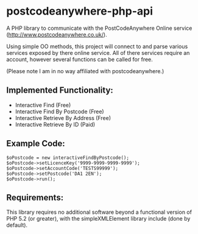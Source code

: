 postcodeanywhere-php-api
========================
A PHP library to communicate with the PostCodeAnywhere Online service (http://www.postcodeanywhere.co.uk/).

Using simple OO methods, this project will connect to and parse various services
exposed by there online service. All of there services require an account, however
several functions can be called for free.

(Please note I am in no way affiliated with postcodeanywhere.)


Implemented Functionality:
--------------------------
 - Interactive Find (Free)
 - Interactive Find By Postcode (Free)
 - Interactive Retrieve By Address (Free)
 - Interactive Retrieve By ID (Paid)


Example Code:
-------------
	$oPostcode = new interactiveFindByPostcode();
	$oPostcode->setLicenceKey('9999-9999-9999-9999');
	$oPostcode->setAccountCode('TESTS99999');
	$oPostcode->setPostcode('DA1 2EN');
	$oPostcode->run();


Requirements:
-------------
This library requires no additional software beyond a functional version of PHP
5.2 (or greater), with the simpleXMLElement library include (done by default).